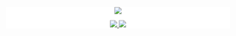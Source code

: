 <div style="background: white ">
<p align="center">
  <a href="https://github.com/trycatchx">
    <img src="https://github-readme-stats.vercel.app/api?username=trycatchx&show_icons=true&line_height=21&show_icons=true&theme=vue" />
  </a>
</p>
  
  <p align="center">
  <a href="https://github.com/trycatchx/RocketXPlugin">
    <img src="https://img.shields.io/badge/🔥%20Android-RocketXPlugin-brightness.svg"
  </a>  
  <a href="https://github.com/trycatchx">
    <img src="https://komarev.com/ghpvc/?username=trycatchx&color=brightgreen" />
  </a>  
</p>
</div>
